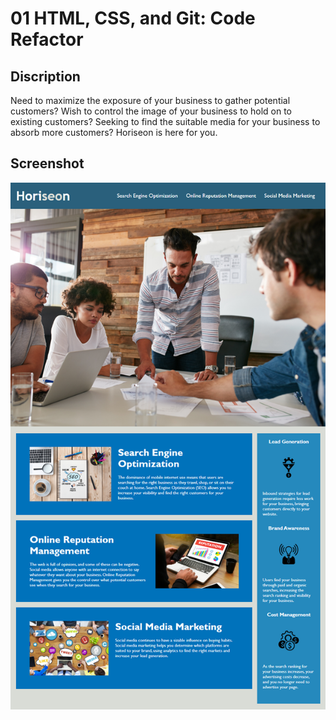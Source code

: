 # 01 HTML, CSS, and Git: Code Refactor

## Discription
Need to maximize the exposure of your business to gather potential customers? Wish to control the image of your business to hold on to existing customers? Seeking to find the suitable media for your business to absorb more customers? Horiseon is here for you.

## Screenshot
![screenshot](Assets-Challenge/01-html-css-git-homework-demo.png)
